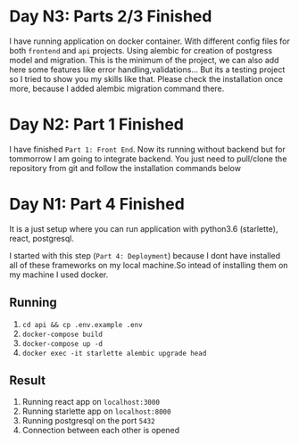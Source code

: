 # Day N3: Parts 2/3 Finished

I have running application on docker container. With different config files for both `frontend` and `api` projects. Using alembic for creation of postgress model and migration. This is the minimum of the project, we can also add here some features like error handling,validations... But its a testing project so I tried to show you my skills like that. Please check the installation once more, because I added alembic migration command there.  


# Day N2: Part 1 Finished

I have finished `Part 1: Front End`. Now its running without backend but for tommorrow I am going to integrate backend. You just need to pull/clone the repository from git and follow the installation commands below 


# Day N1: Part 4 Finished

It is a just setup where you can run application with python3.6 (starlette), react, postgresql. 

I started with this step (`Part 4: Deployment`) because I dont have installed all of these frameworks on my local machine.So intead of installing them on my machine I used docker.


## Running
1. `cd api && cp .env.example .env`
2. `docker-compose build`
3. `docker-compose up -d`
4. `docker exec -it starlette alembic upgrade head`

## Result
1. Running react app on `localhost:3000`
2. Running starlette app on `localhost:8000`
3. Running postgresql on the port `5432`
4. Connection between each other is opened
